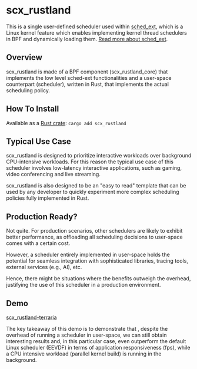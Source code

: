 # scx_rustland

This is a single user-defined scheduler used within [sched_ext](https://github.com/sched-ext/scx/tree/main), which is a Linux kernel feature which enables implementing kernel thread schedulers in BPF and dynamically loading them. [Read more about sched_ext](https://github.com/sched-ext/scx/tree/main).

## Overview

scx_rustland is made of a BPF component (scx_rustland_core) that implements the
low level sched-ext functionalities and a user-space counterpart (scheduler),
written in Rust, that implements the actual scheduling policy.

## How To Install

Available as a [Rust crate](https://crates.io/crates/scx_rustland): `cargo add scx_rustland`

## Typical Use Case

scx_rustland is designed to prioritize interactive workloads over background
CPU-intensive workloads. For this reason the typical use case of this scheduler
involves low-latency interactive applications, such as gaming, video
conferencing and live streaming.

scx_rustland is also designed to be an "easy to read" template that can be used
by any developer to quickly experiment more complex scheduling policies fully
implemented in Rust.

## Production Ready?

Not quite. For production scenarios, other schedulers are likely to exhibit
better performance, as offloading all scheduling decisions to user-space comes
with a certain cost.

However, a scheduler entirely implemented in user-space holds the potential for
seamless integration with sophisticated libraries, tracing tools, external
services (e.g., AI), etc.

Hence, there might be situations where the benefits outweigh the overhead,
justifying the use of this scheduler in a production environment.

## Demo

[scx_rustland-terraria](https://github.com/sched-ext/scx/assets/1051723/42ec3bf2-9f1f-4403-80ab-bf5d66b7c2d5)

The key takeaway of this demo is to demonstrate that , despite the overhead of
running a scheduler in user-space, we can still obtain interesting results and,
in this particular case, even outperform the default Linux scheduler (EEVDF) in
terms of application responsiveness (fps), while a CPU intensive workload
(parallel kernel build) is running in the background.
